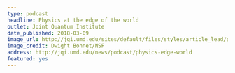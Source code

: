 ```yaml
---
type: podcast
headline: Physics at the edge of the world
outlet: Joint Quantum Institute
date_published: 2018-03-09
image_url: http://jqi.umd.edu/sites/default/files/styles/article_lead/public/images/amundsen_scott_banner.jpg?itok=wume7GNkhttp://jqi.umd.edu/sites/default/files/styles/article_lead/public/images/ligo_graphic.jpg?itok=hv8ZYwWl
image_credit: Dwight Bohnet/NSF
address: http://jqi.umd.edu/news/podcast/physics-edge-world
featured: yes
---
```

